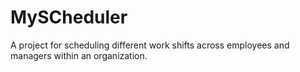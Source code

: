 # MySCheduler
A project for scheduling different work shifts across employees and managers within an organization.
